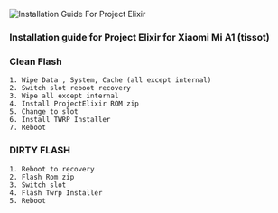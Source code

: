 ![Installation Guide For Project Elixir](https://i.imgur.com/3UmK6nS.png "Installation")

### Installation guide for Project Elixir for Xiaomi Mi A1 (tissot)

### Clean Flash 
```
1. Wipe Data , System, Cache (all except internal)
2. Switch slot reboot recovery
3. Wipe all except internal
4. Install ProjectElixir ROM zip
5. Change to slot
6. Install TWRP Installer
7. Reboot
```

### DIRTY FLASH  
```
1. Reboot to recovery
2. Flash Rom zip
3. Switch slot
4. Flash Twrp Installer
5. Reboot
```
